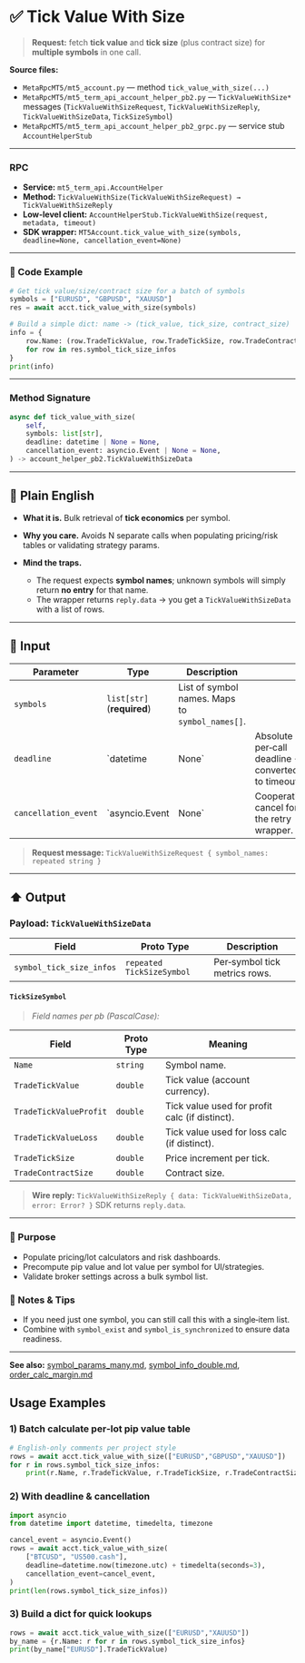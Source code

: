 # ✅ Tick Value With Size

> **Request:** fetch **tick value** and **tick size** (plus contract size) for **multiple symbols** in one call.

**Source files:**

* `MetaRpcMT5/mt5_account.py` — method `tick_value_with_size(...)`
* `MetaRpcMT5/mt5_term_api_account_helper_pb2.py` — `TickValueWithSize*` messages (`TickValueWithSizeRequest`, `TickValueWithSizeReply`, `TickValueWithSizeData`, `TickSizeSymbol`)
* `MetaRpcMT5/mt5_term_api_account_helper_pb2_grpc.py` — service stub `AccountHelperStub`

---

### RPC

* **Service:** `mt5_term_api.AccountHelper`
* **Method:** `TickValueWithSize(TickValueWithSizeRequest) → TickValueWithSizeReply`
* **Low-level client:** `AccountHelperStub.TickValueWithSize(request, metadata, timeout)`
* **SDK wrapper:** `MT5Account.tick_value_with_size(symbols, deadline=None, cancellation_event=None)`

---

### 🔗 Code Example

```python
# Get tick value/size/contract size for a batch of symbols
symbols = ["EURUSD", "GBPUSD", "XAUUSD"]
res = await acct.tick_value_with_size(symbols)

# Build a simple dict: name -> (tick_value, tick_size, contract_size)
info = {
    row.Name: (row.TradeTickValue, row.TradeTickSize, row.TradeContractSize)
    for row in res.symbol_tick_size_infos
}
print(info)
```

---

### Method Signature

```python
async def tick_value_with_size(
    self,
    symbols: list[str],
    deadline: datetime | None = None,
    cancellation_event: asyncio.Event | None = None,
) -> account_helper_pb2.TickValueWithSizeData
```

---

## 💬 Plain English

* **What it is.** Bulk retrieval of **tick economics** per symbol.
* **Why you care.** Avoids N separate calls when populating pricing/risk tables or validating strategy params.
* **Mind the traps.**

  * The request expects **symbol names**; unknown symbols will simply return **no entry** for that name.
  * The wrapper returns `reply.data` → you get a `TickValueWithSizeData` with a list of rows.

---

## 🔽 Input

| Parameter            | Type                       | Description                                     |                                                    |   |
| -------------------- | -------------------------- | ----------------------------------------------- | -------------------------------------------------- | - |
| `symbols`            | `list[str]` (**required**) | List of symbol names. Maps to `symbol_names[]`. |                                                    |   |
| `deadline`           | \`datetime                 | None\`                                          | Absolute per‑call deadline → converted to timeout. |   |
| `cancellation_event` | \`asyncio.Event            | None\`                                          | Cooperative cancel for the retry wrapper.          |   |

> **Request message:** `TickValueWithSizeRequest { symbol_names: repeated string }`

---

## ⬆️ Output

### Payload: `TickValueWithSizeData`

| Field                    | Proto Type                | Description                   |
| ------------------------ | ------------------------- | ----------------------------- |
| `symbol_tick_size_infos` | `repeated TickSizeSymbol` | Per‑symbol tick metrics rows. |

#### `TickSizeSymbol`

> *Field names per pb (PascalCase):*

| Field                  | Proto Type | Meaning                                        |
| ---------------------- | ---------- | ---------------------------------------------- |
| `Name`                 | `string`   | Symbol name.                                   |
| `TradeTickValue`       | `double`   | Tick value (account currency).                 |
| `TradeTickValueProfit` | `double`   | Tick value used for profit calc (if distinct). |
| `TradeTickValueLoss`   | `double`   | Tick value used for loss calc (if distinct).   |
| `TradeTickSize`        | `double`   | Price increment per tick.                      |
| `TradeContractSize`    | `double`   | Contract size.                                 |

> **Wire reply:** `TickValueWithSizeReply { data: TickValueWithSizeData, error: Error? }`
> SDK returns `reply.data`.

---

### 🎯 Purpose

* Populate pricing/lot calculators and risk dashboards.
* Precompute pip value and lot value per symbol for UI/strategies.
* Validate broker settings across a bulk symbol list.

### 🧩 Notes & Tips

* If you need just one symbol, you can still call this with a single‑item list.
* Combine with `symbol_exist` and `symbol_is_synchronized` to ensure data readiness.

---

**See also:** [symbol\_params\_many.md](./symbol_params_many.md), [symbol\_info\_double.md](./symbol_info_double.md), [order\_calc\_margin.md](../Trading_Operations/order_calc_margin.md)

## Usage Examples

### 1) Batch calculate per‑lot pip value table

```python
# English-only comments per project style
rows = await acct.tick_value_with_size(["EURUSD","GBPUSD","XAUUSD"])  
for r in rows.symbol_tick_size_infos:
    print(r.Name, r.TradeTickValue, r.TradeTickSize, r.TradeContractSize)
```

### 2) With deadline & cancellation

```python
import asyncio
from datetime import datetime, timedelta, timezone

cancel_event = asyncio.Event()
rows = await acct.tick_value_with_size(
    ["BTCUSD", "US500.cash"],
    deadline=datetime.now(timezone.utc) + timedelta(seconds=3),
    cancellation_event=cancel_event,
)
print(len(rows.symbol_tick_size_infos))
```

### 3) Build a dict for quick lookups

```python
rows = await acct.tick_value_with_size(["EURUSD","XAUUSD"])
by_name = {r.Name: r for r in rows.symbol_tick_size_infos}
print(by_name["EURUSD"].TradeTickValue)
```
